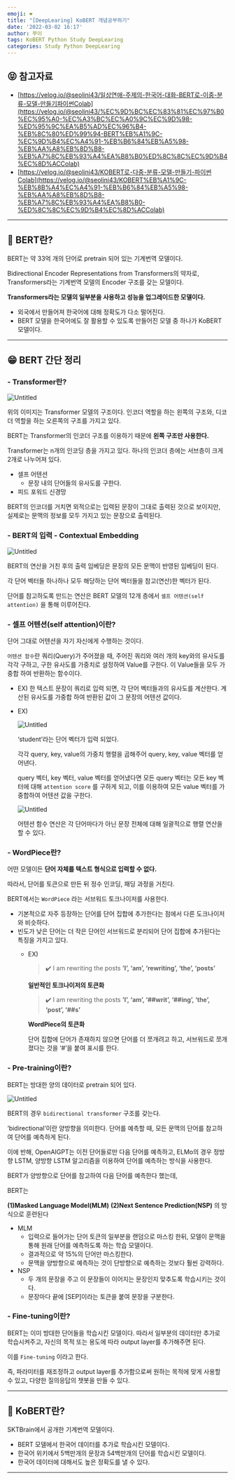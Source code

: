 ```yaml
---
emoji: ❤️
title: "[DeepLearing] KoBERT 개념공부하기"
date: '2022-03-02 16:17'
author: 쭈이
tags: KoBERT Python Study DeepLearing
categories: Study Python DeepLearing
---
```


## 😝 참고자료

- [https://velog.io/@seolini43/일상연애-주제의-한국어-대화-BERT로-이중-분류-모델-만들기파이썬Colab](https://velog.io/@seolini43/%EC%9D%BC%EC%83%81%EC%97%B0%EC%95%A0-%EC%A3%BC%EC%A0%9C%EC%9D%98-%ED%95%9C%EA%B5%AD%EC%96%B4-%EB%8C%80%ED%99%94-BERT%EB%A1%9C-%EC%9D%B4%EC%A4%91-%EB%B6%84%EB%A5%98-%EB%AA%A8%EB%8D%B8-%EB%A7%8C%EB%93%A4%EA%B8%B0%ED%8C%8C%EC%9D%B4%EC%8D%ACColab)
- [https://velog.io/@seolini43/KOBERT로-다중-분류-모델-만들기-파이썬Colab](https://velog.io/@seolini43/KOBERT%EB%A1%9C-%EB%8B%A4%EC%A4%91-%EB%B6%84%EB%A5%98-%EB%AA%A8%EB%8D%B8-%EB%A7%8C%EB%93%A4%EA%B8%B0-%ED%8C%8C%EC%9D%B4%EC%8D%ACColab)

---

## 🤔 BERT란?

BERT는 약 33억 개의 단어로 pretrain 되어 있는 기계번역 모델이다.

Bidirectional Encoder Representations from Transformers의 약자로, Transformers라는 기계번역 모델의 Encoder 구조를 갖는 모델이다.

**Transformers라는 모델의 일부분을 사용하고 성능을 업그레이드한 모델이다.**

- 외국에서 만들어져 한국어에 대해 정확도가 다소 떨어진다.
- BERT 모델을 한국어에도 잘 활용할 수 있도록 만들어진 모델 중 하나가 KoBERT 모델이다.

---

## 😁 **BERT 간단 정리**

### - **Transformer란?**
    
![Untitled](/Untitled.png)
    
위의 이미지는 Transformer 모델의 구조이다. 인코더 역할을 하는 왼쪽의 구조와, 디코더 역할을 하는 오른쪽의 구조를 가지고 있다.
    
BERT는 Transformer의 인코더 구조를 이용하기 때문에 **왼쪽 구조만 사용한다.**
    
Transformer는 n개의 인코딩 층을 가지고 있다. 하나의 인코더 층에는 서브층이 크게 2개로 나누어져 있다.
    
- 셀프 어텐션
    - 문장 내의 단어들의 유사도를 구한다.
- 피드 포워드 신경망
    
BERT의 인코더를 거치면 외적으로는 입력된 문장이 그대로 출력된 것으로 보이지만, 실제로는 문맥의 정보를 모두 가지고 있는 문장으로 출력된다.
    
### - **BERT의 입력 - Contextual Embedding**
    
![Untitled](/Untitled1.png)
    
BERT의 연산을 거친 후의 출력 임베딩은 문장의 모든 문맥이 반영된 임베딩이 된다.
    
각 단어 벡터들 하나하나 모두 해당하는 단어 벡터들을 참고(연산)한 벡터가 된다.
    
단어를 참고하도록 만드는 연산은 BERT 모델의 12개 층에서 `셀프 어텐션(self attention)` 을 통해 이루어진다.
    
### - **셀프 어텐션(self attention)이란?**
    
단어 그대로 어텐션을 자기 자신에게 수행하는 것이다.
    
`어텐션 함수`란 쿼리(Query)가 주어졌을 때, 주어진 쿼리와 여러 개의 key와의 유사도를 각각 구하고, 구한 유사도를 가중치로 설정하여 Value를 구한다. 이 Value들을 모두 가중합 하여 반환하는 함수이다.
    
- EX) 한 텍스트 문장이 쿼리로 입력 되면, 각 단어 벡터들과의 유사도를 계산한다. 계산된 유사도를 가중합 하여 반환된 값이 그 문장의 어텐션 값이다.
- EX)
        
    ![Untitled](/Untitled2.png)
        
    ‘student’라는 단어 벡터가 입력 되었다.
        
    각각 query, key, value의 가중치 행렬을 곱해주어 query, key, value 벡터를 얻어낸다.
        
    query 벡터, key 벡터, value 벡터를 얻어냈다면 모든 query 벡터는 모든 key 벡터에 대해 `attention score` 를 구하게 되고, 이를 이용하여 모든 value 벡터를 가중합하여 어텐션 값을 구한다.
        
    ![Untitled](/Untitled3.png)
        
    어텐션 함수 연산은 각 단어마다가 아닌 문장 전체에 대해 일괄적으로 행렬 연산을 할 수 있다.
        
### - **WordPiece란?**
    
어떤 모델이든 **단어 자체를 텍스트 형식으로 입력할 수 없다.**
    
따라서, 단어를 토큰으로 만든 뒤 정수 인코딩, 패딩 과정을 거친다.
    
BERT에서는 `WordPiece` 라는 서브워드 토크나이저를 사용한다.
    
- 기본적으로 자주 등장하는 단어를 단어 집합에 추가한다는 점에서 다른 도크나이저와 비슷하다.
- 빈도가 낮은 단어는 더 작은 단어인 서브워드로 분리되어 단어 집합에 추가된다는 특징을 가지고 있다.
    - EX)
            
        > ✔️ I am rewriting the posts
        **’I’, ‘am’, ‘rewriting’, ‘the’, ‘posts’**
            

            
        **일반적인 토크나이저의 토큰화**
            
        > ✔️ I am rewriting the posts
        **’I’, ‘am’, ‘##writ’, ‘##ing’, ‘the’, ‘post’, ‘##s’**
            
            
         **WordPiece의  토큰화**
            
        단어 집합에 단어가 존재하지 않으면 단어를 더 쪼개려고 하고, 서브워드로 쪼개졌다는 것을 ‘#’을 붙여 표시를 한다.
            
### - **Pre-training이란?**
    
BERT는 방대한 양의 데이터로 pretrain 되어 있다. 
    
![Untitled](/Untitled4.png)
    
BERT의 경우 `bidirectional transformer` 구조를 갖는다.
    
‘bidirectional’이란 양방향을 의미한다. 단어를 예측할 때, 모든 문맥의 단어를 참고하여 단어를 예측하게 된다.
    
이에 반해, OpenAIGPT는 이전 단어들로만 다음 단어를 예측하고, ELMo의 경우 정방향 LSTM, 양방향 LSTM 알고리즘을 이용하여 단어를 예측하는 방식을 사용한다.
    
BERT가 양방향으로 단어를 참고하여 다음 단어를 예측한다 했는데,
    
BERT는
    
**(1)Masked Language Model(MLM)**
**(2)Next Sentence Prediction(NSP)**
의 방식으로 훈련된다
    
- MLM
    - 입력으로 들어가는 단어 토큰의 일부분을 랜덤으로 마스킹 한뒤, 모델이 문맥을 통해 원래 단어를 예측하도록 하는 학습 모델이다.
    - 결과적으로 약 15%의 단어만 마스킹한다.
    - 문맥을 양방향으로 예측하는 것이 단방향으로 예측하는 것보다 훨씬 강력하다.
- NSP
    - 두 개의 문장을 주고 이 문장들이 이어지는 문장인지 맞추도록 학습시키는 것이다.
    - 문장마다 끝에 [SEP]이라는 토큰을 붙여 문장을 구분한다.
### - **Fine-tuning이란?**
    
BERT는 이미 방대한 단어들을 학습시킨 모델이다. 따라서 일부분의 데이터만 추가로 학습시켜주고, 자신의 목적 또는 용도에 따라 output layer를 추가해주면 된다.
    
이를 `Fine-tuning` 이라고 한다.
    
즉, 파라미터를 재조정하고 output layer를 추가함으로써 원하는 목적에 맞게 사용할 수 있고, 다양한 질의응답의 챗봇을 만들 수 있다.
    

---

## 🥳 KoBERT란?

SKTBrain에서 공개한 기계번역 모델이다.

- BERT 모델에서 한국어 데이터를 추가로 학습시킨 모델이다.
- 한국어 위키에서 5백만개의 문장과 54백만개의 단어를 학습시킨 모델이다.
- 한국어 데이터에 대해서도 높은 정확도를 낼 수 있다.

---

```toc

```